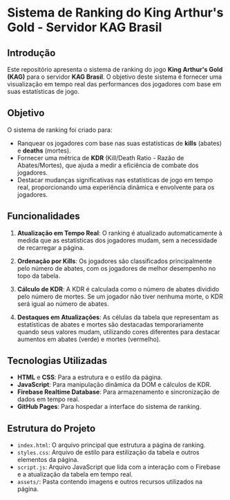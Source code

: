# Sistema de Ranking do King Arthur's Gold - Servidor KAG Brasil

## Introdução

Este repositório apresenta o sistema de ranking do jogo **King Arthur's Gold (KAG)** para o servidor **KAG Brasil**. O objetivo deste sistema é fornecer uma visualização em tempo real das performances dos jogadores com base em suas estatísticas de jogo.

## Objetivo

O sistema de ranking foi criado para:
- Ranquear os jogadores com base nas suas estatísticas de **kills** (abates) e **deaths** (mortes).
- Fornecer uma métrica de **KDR** (Kill/Death Ratio - Razão de Abates/Mortes), que ajuda a medir a eficiência de combate dos jogadores.
- Destacar mudanças significativas nas estatísticas de jogo em tempo real, proporcionando uma experiência dinâmica e envolvente para os jogadores.

## Funcionalidades

1. **Atualização em Tempo Real**: O ranking é atualizado automaticamente à medida que as estatísticas dos jogadores mudam, sem a necessidade de recarregar a página.
   
2. **Ordenação por Kills**: Os jogadores são classificados principalmente pelo número de abates, com os jogadores de melhor desempenho no topo da tabela.

3. **Cálculo de KDR**: A KDR é calculada como o número de abates dividido pelo número de mortes. Se um jogador não tiver nenhuma morte, o KDR será igual ao número de abates.

4. **Destaques em Atualizações**: As células da tabela que representam as estatísticas de abates e mortes são destacadas temporariamente quando seus valores mudam, utilizando cores diferentes para destacar aumentos em abates (verde) e mortes (vermelho).

## Tecnologias Utilizadas

- **HTML** e **CSS**: Para a estrutura e o estilo da página.
- **JavaScript**: Para manipulação dinâmica da DOM e cálculos de KDR.
- **Firebase Realtime Database**: Para armazenamento e sincronização de dados em tempo real.
- **GitHub Pages**: Para hospedar a interface do sistema de ranking.

## Estrutura do Projeto

- `index.html`: O arquivo principal que estrutura a página de ranking.
- `styles.css`: Arquivo de estilo para estilização da tabela e outros elementos da página.
- `script.js`: Arquivo JavaScript que lida com a interação com o Firebase e a atualização da tabela em tempo real.
- `assets/`: Pasta contendo imagens e outros recursos utilizados na página.
